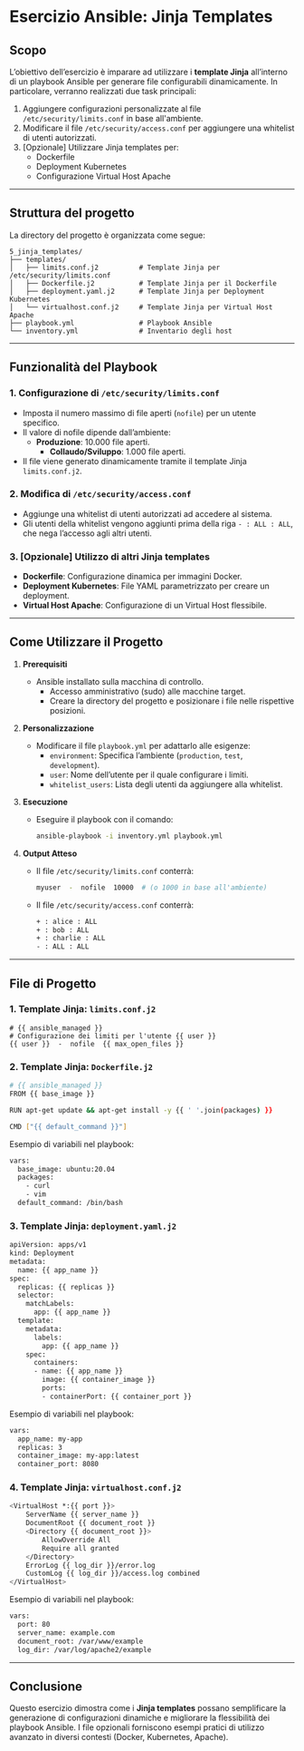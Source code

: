 # Esercizio Ansible: Jinja Templates

## Scopo
L’obiettivo dell’esercizio è imparare ad utilizzare i **template Jinja** all’interno di un playbook Ansible per generare file configurabili dinamicamente. In particolare, verranno realizzati due task principali:
1. Aggiungere configurazioni personalizzate al file `/etc/security/limits.conf` in base all'ambiente.
2. Modificare il file `/etc/security/access.conf` per aggiungere una whitelist di utenti autorizzati.
3. [Opzionale] Utilizzare Jinja templates per:
   - Dockerfile
   - Deployment Kubernetes
   - Configurazione Virtual Host Apache

---

## Struttura del progetto
La directory del progetto è organizzata come segue:
```plaintext
5_jinja_templates/
├── templates/
│   ├── limits.conf.j2          # Template Jinja per /etc/security/limits.conf
│   ├── Dockerfile.j2           # Template Jinja per il Dockerfile
│   ├── deployment.yaml.j2      # Template Jinja per Deployment Kubernetes
│   └── virtualhost.conf.j2     # Template Jinja per Virtual Host Apache
├── playbook.yml                # Playbook Ansible
└── inventory.yml               # Inventario degli host
```

---

## Funzionalità del Playbook
### 1. **Configurazione di `/etc/security/limits.conf`**
- Imposta il numero massimo di file aperti (`nofile`) per un utente specifico.
- Il valore di nofile dipende dall’ambiente:
  - **Produzione**: 10.000 file aperti.
	- **Collaudo/Sviluppo**: 1.000 file aperti.
- Il file viene generato dinamicamente tramite il template Jinja `limits.conf.j2`.

### 2. **Modifica di `/etc/security/access.conf`**

- Aggiunge una whitelist di utenti autorizzati ad accedere al sistema.
- Gli utenti della whitelist vengono aggiunti prima della riga `- : ALL : ALL`, che nega l’accesso agli altri utenti.

### 3. **[Opzionale] Utilizzo di altri Jinja templates**

- **Dockerfile**: Configurazione dinamica per immagini Docker.
- **Deployment Kubernetes**: File YAML parametrizzato per creare un deployment.
- **Virtual Host Apache**: Configurazione di un Virtual Host flessibile.

---

## Come Utilizzare il Progetto
1. **Prerequisiti**
   - Ansible installato sulla macchina di controllo.
	 - Accesso amministrativo (sudo) alle macchine target.
	 - Creare la directory del progetto e posizionare i file nelle rispettive posizioni.

2. **Personalizzazione**
   - Modificare il file `playbook.yml` per adattarlo alle esigenze:
	   - `environment`: Specifica l’ambiente (`production`, `test`, `development`).
	   - `user`: Nome dell’utente per il quale configurare i limiti.
	   - `whitelist_users`: Lista degli utenti da aggiungere alla whitelist.

3. **Esecuzione**
   - Eseguire il playbook con il comando:
     ```bash
     ansible-playbook -i inventory.yml playbook.yml
     ```

4. **Output Atteso**
   - Il file `/etc/security/limits.conf` conterrà:
     ```bash
     myuser  -  nofile  10000  # (o 1000 in base all'ambiente)
     ```
   - Il file `/etc/security/access.conf` conterrà:
     ```bash
     + : alice : ALL
     + : bob : ALL
     + : charlie : ALL
     - : ALL : ALL
     ```

---

## File di Progetto
### 1. **Template Jinja: `limits.conf.j2`**
```jinja
# {{ ansible_managed }}
# Configurazione dei limiti per l'utente {{ user }}
{{ user }}  -  nofile  {{ max_open_files }}
```

### 2. **Template Jinja: `Dockerfile.j2`**
```bash
# {{ ansible_managed }}
FROM {{ base_image }}

RUN apt-get update && apt-get install -y {{ ' '.join(packages) }}

CMD ["{{ default_command }}"]
```

Esempio di variabili nel playbook:
```bash
vars:
  base_image: ubuntu:20.04
  packages:
    - curl
    - vim
  default_command: /bin/bash
```

### 3. **Template Jinja: `deployment.yaml.j2`**
```bash
apiVersion: apps/v1
kind: Deployment
metadata:
  name: {{ app_name }}
spec:
  replicas: {{ replicas }}
  selector:
    matchLabels:
      app: {{ app_name }}
  template:
    metadata:
      labels:
        app: {{ app_name }}
    spec:
      containers:
      - name: {{ app_name }}
        image: {{ container_image }}
        ports:
        - containerPort: {{ container_port }}
```

Esempio di variabili nel playbook:
```bash
vars:
  app_name: my-app
  replicas: 3
  container_image: my-app:latest
  container_port: 8080
```

### 4. **Template Jinja: `virtualhost.conf.j2`**
```bash
<VirtualHost *:{{ port }}>
    ServerName {{ server_name }}
    DocumentRoot {{ document_root }}
    <Directory {{ document_root }}>
        AllowOverride All
        Require all granted
    </Directory>
    ErrorLog {{ log_dir }}/error.log
    CustomLog {{ log_dir }}/access.log combined
</VirtualHost>
```

Esempio di variabili nel playbook:
```bash
vars:
  port: 80
  server_name: example.com
  document_root: /var/www/example
  log_dir: /var/log/apache2/example
```

---

## Conclusione

Questo esercizio dimostra come i **Jinja templates** possano semplificare la generazione di configurazioni dinamiche e migliorare la flessibilità dei playbook Ansible. I file opzionali forniscono esempi pratici di utilizzo avanzato in diversi contesti (Docker, Kubernetes, Apache).
